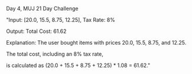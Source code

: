 Day 4, MUJ 21 Day Challenge



"Input: [20.0, 15.5, 8.75, 12.25], Tax Rate: 8%

Output: Total Cost: 61.62



Explanation: The user bought items with prices 20.0, 15.5, 8.75, and 12.25.



The total cost, including an 8% tax rate,

is calculated as (20.0 + 15.5 + 8.75 + 12.25) * 1.08 = 61.62."
